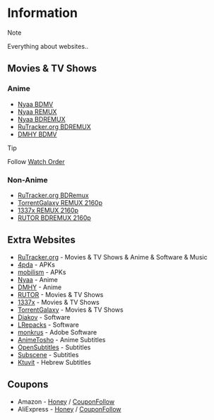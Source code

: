 # Information

> [!NOTE]
> Everything about websites..

## Movies & TV Shows

### Anime

- [Nyaa BDMV](https://nyaa.si/?f=0&c=0_0&q=BDMV)
- [Nyaa REMUX](https://nyaa.si/?f=0&c=0_0&q=REMUX)
- [Nyaa BDREMUX](https://nyaa.si/?f=0&c=0_0&q=BDRemux)
- [RuTracker.org BDREMUX](https://rutracker.org/forum/tracker.php?f=1105&nm=BDRemux)
- [DMHY BDMV](https://share.dmhy.org/topics/list?keyword=BDMV)

> [!TIP]
> Follow [Watch Order](https://www.reddit.com/r/anime/wiki/watch_order/)

### Non-Anime

- [RuTracker.org BDRemux](https://rutracker.org/forum/tracker.php?nm=BDRemux)
- [TorrentGalaxy REMUX 2160p](https://torrentgalaxy.to/torrents.php?search=REMUX+2160p&sort=id&sort=id&order=desc)
- [1337x REMUX 2160p](https://1337x.to/sort-search/REMUX%202160p/time/desc/1/)
- [RUTOR BDREMUX 2160p](https://rutor.info/search/0/0/000/0/BDRemux%202160p)

## Extra Websites

- [RuTracker.org](https://rutracker.org/forum/index.php) - Movies & TV Shows & Anime & Software & Music
- [4pda](https://4pda.to/forum/index.php?showforum=212) - APKs
- [mobilism](https://forum.mobilism.me/viewforum.php?f=398) - APKs
- [Nyaa](https://nyaa.si/) - Anime
- [DMHY](https://share.dmhy.org/) - Anime
- [RUTOR](https://rutor.info/) - Movies & TV Shows
- [1337x](https://1337x.to/) - Movies & TV Shows
- [TorrentGalaxy](https://torrentgalaxy.to/) - Movies & TV Shows
- [Diakov](https://diakov.net/) - Software
- [LRepacks](https://lrepacks.net/) - Software
- [monkrus](https://w14.monkrus.ws/) - Adobe Software
- [AnimeTosho](https://animetosho.org/) - Anime Subtitles
- [OpenSubtitles](https://www.opensubtitles.org/en/search/subs) - Subtitles
- [Subscene](https://subscene.com/) - Subtitles
- [Ktuvit](https://www.ktuvit.me/) - Hebrew Subtitles

## Coupons

- Amazon - [Honey](https://www.joinhoney.com/shop/amazon) / [CouponFollow](https://couponfollow.com/site/amazon.com)
- AliExpress - [Honey](https://www.joinhoney.com/shop/aliexpress) / [CouponFollow](https://couponfollow.com/site/aliexpress.com)
